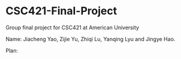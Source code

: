 # CSC421-Final-Project
Group final project for CSC421 at American University

Name: Jiacheng Yao, Zijie Yu, Zhiqi Lu, Yanqing Lyu and Jingye Hao.

Plan: 



